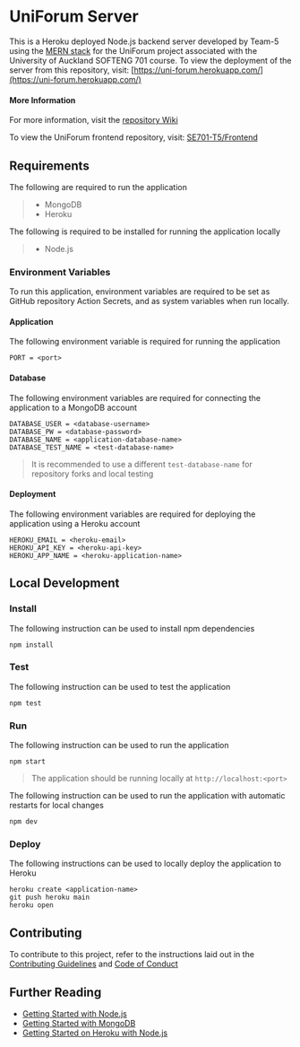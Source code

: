 # UniForum Server

This is a Heroku deployed Node.js backend server developed by Team-5 using the [MERN stack](https://www.digitalocean.com/community/tutorials/getting-started-with-the-mern-stack) for the UniForum project associated with the University of Auckland SOFTENG 701 course. To view the deployment of the server from this repository, visit: [https://uni-forum.herokuapp.com/](https://uni-forum.herokuapp.com/)

#### More Information

For more information, visit the [repository Wiki](https://github.com/SE701-T5/Backend/wiki)

To view the UniForum frontend repository, visit: [SE701-T5/Frontend](https://github.com/SE701-T5/Frontend)

## Requirements

The following are required to run the application

> - MongoDB
> - Heroku

The following is required to be installed for running the application locally

> - Node.js

### Environment Variables

To run this application, environment variables are required to be set as GitHub repository Action Secrets, and as system variables when run locally.

#### Application

The following environment variable is required for running the application

```
PORT = <port>
```

#### Database

The following environment variables are required for connecting the application to a MongoDB account

```
DATABASE_USER = <database-username>
DATABASE_PW = <database-password>
DATABASE_NAME = <application-database-name>
DATABASE_TEST_NAME = <test-database-name>
```

> It is recommended to use a different `test-database-name` for repository forks and local testing

#### Deployment

The following environment variables are required for deploying the application using a Heroku account

```
HEROKU_EMAIL = <heroku-email>
HEROKU_API_KEY = <heroku-api-key>
HEROKU_APP_NAME = <heroku-application-name>
```

## Local Development

### Install

The following instruction can be used to install npm dependencies

```
npm install
```

### Test

The following instruction can be used to test the application

```
npm test
```

### Run

The following instruction can be used to run the application

```
npm start
```

> The application should be running locally at `http://localhost:<port>`

The following instruction can be used to run the application with automatic restarts for local changes

```
npm dev
```

### Deploy

The following instructions can be used to locally deploy the application to Heroku

```
heroku create <application-name>
git push heroku main
heroku open
```

## Contributing

To contribute to this project, refer to the instructions laid out in the [Contributing Guidelines](https://github.com/SE701-T5/Backend/blob/main/.github/CONTRIBUTING.md) and [Code of Conduct](https://github.com/SE701-T5/Backend/blob/main/.github/CODE_OF_CONDUCT.md)

## Further Reading

- [Getting Started with Node.js](https://nodejs.org/en/docs/guides/getting-started-guide/)
- [Getting Started with MongoDB](https://www.mongodb.com/basics/get-started)
- [Getting Started on Heroku with Node.js](https://devcenter.heroku.com/articles/getting-started-with-nodejs)
